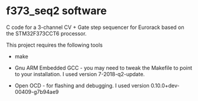 # f373_seq2 software
C code for a 3-channel CV + Gate step sequencer for Eurorack based on the
STM32F373CCT6 processor.

This project requires the following tools

* make

* Gnu ARM Embedded GCC - you may need to tweak the Makefile to point to your
installation. I used version 7-2018-q2-update.

* Open OCD - for flashing and debugging. I used version 0.10.0+dev-00409-g7b94ae9

